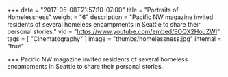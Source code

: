 +++
date = "2017-05-08T21:57:10-07:00"
title = "Portraits of Homelessness"
weight = "6"
description = "Pacific NW magazine invited residents of several homeless encampments in Seattle to share their personal stories."
vid = "https://www.youtube.com/embed/EOQX2HoJZWI"
tags = [ "Cinematography" ]
image = "thumbs/homelessness.jpg"
internal = "true"

+++
Pacific NW magazine invited residents of several homeless encampments in Seattle to share their personal stories.
